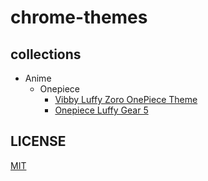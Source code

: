 # chrome-themes

## collections

- Anime
  - Onepiece
    - [Vibby Luffy Zoro OnePiece Theme](https://chromewebstore.google.com/detail/vibey-luffy-zoro-onepiece/dnnggobnhccnmkfmkdfecamjhnkhfcbj)
    - [Onepiece Luffy Gear 5](/WIP)

## LICENSE

[MIT](./LICENSE)
